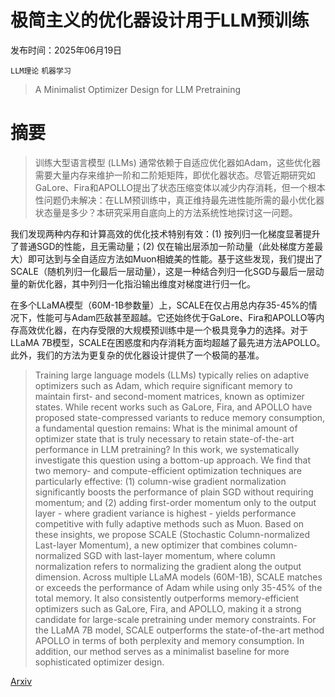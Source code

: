 # 极简主义的优化器设计用于LLM预训练

发布时间：2025年06月19日

`LLM理论` `机器学习`

> A Minimalist Optimizer Design for LLM Pretraining

# 摘要

> 训练大型语言模型 (LLMs) 通常依赖于自适应优化器如Adam，这些优化器需要大量内存来维护一阶和二阶矩矩阵，即优化器状态。尽管近期研究如GaLore、Fira和APOLLO提出了状态压缩变体以减少内存消耗，但一个根本性问题仍未解决：在LLM预训练中，真正维持最先进性能所需的最小优化器状态量是多少？本研究采用自底向上的方法系统性地探讨这一问题。

我们发现两种内存和计算高效的优化技术特别有效：(1) 按列归一化梯度显著提升了普通SGD的性能，且无需动量；(2) 仅在输出层添加一阶动量（此处梯度方差最大）即可达到与全自适应方法如Muon相媲美的性能。基于这些发现，我们提出了SCALE（随机列归一化最后一层动量），这是一种结合列归一化SGD与最后一层动量的新优化器，其中列归一化指沿输出维度对梯度进行归一化。

在多个LLaMA模型（60M-1B参数量）上，SCALE在仅占用总内存35-45%的情况下，性能可与Adam匹敌甚至超越。它还始终优于GaLore、Fira和APOLLO等内存高效优化器，在内存受限的大规模预训练中是一个极具竞争力的选择。对于LLaMA 7B模型，SCALE在困惑度和内存消耗方面均超越了最先进方法APOLLO。此外，我们的方法为更复杂的优化器设计提供了一个极简的基准。


> Training large language models (LLMs) typically relies on adaptive optimizers such as Adam, which require significant memory to maintain first- and second-moment matrices, known as optimizer states. While recent works such as GaLore, Fira, and APOLLO have proposed state-compressed variants to reduce memory consumption, a fundamental question remains: What is the minimal amount of optimizer state that is truly necessary to retain state-of-the-art performance in LLM pretraining? In this work, we systematically investigate this question using a bottom-up approach. We find that two memory- and compute-efficient optimization techniques are particularly effective: (1) column-wise gradient normalization significantly boosts the performance of plain SGD without requiring momentum; and (2) adding first-order momentum only to the output layer - where gradient variance is highest - yields performance competitive with fully adaptive methods such as Muon. Based on these insights, we propose SCALE (Stochastic Column-normalized Last-layer Momentum), a new optimizer that combines column-normalized SGD with last-layer momentum, where column normalization refers to normalizing the gradient along the output dimension. Across multiple LLaMA models (60M-1B), SCALE matches or exceeds the performance of Adam while using only 35-45% of the total memory. It also consistently outperforms memory-efficient optimizers such as GaLore, Fira, and APOLLO, making it a strong candidate for large-scale pretraining under memory constraints. For the LLaMA 7B model, SCALE outperforms the state-of-the-art method APOLLO in terms of both perplexity and memory consumption. In addition, our method serves as a minimalist baseline for more sophisticated optimizer design.

[Arxiv](https://arxiv.org/abs/2506.16659)